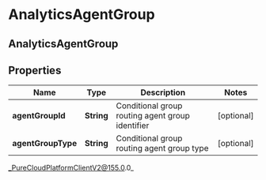 # AnalyticsAgentGroup

## AnalyticsAgentGroup

## Properties

|Name | Type | Description | Notes|
|------------ | ------------- | ------------- | -------------|
| **agentGroupId** | **String** | Conditional group routing agent group identifier | [optional] |
| **agentGroupType** | **String** | Conditional group routing agent group type | [optional] |



_PureCloudPlatformClientV2@155.0.0_
